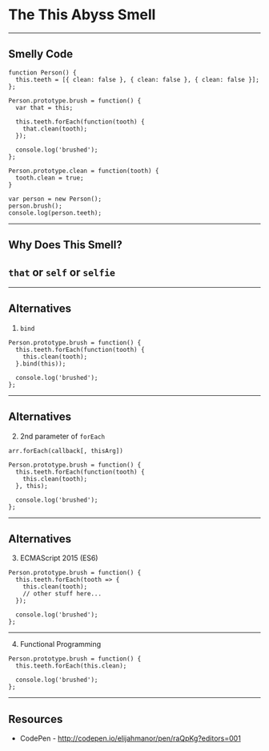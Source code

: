 # The This Abyss Smell

------

## Smelly Code

```
function Person() {
  this.teeth = [{ clean: false }, { clean: false }, { clean: false }];
};

Person.prototype.brush = function() {
  var that = this;

  this.teeth.forEach(function(tooth) {
    that.clean(tooth);
  });

  console.log('brushed');
};

Person.prototype.clean = function(tooth) {
  tooth.clean = true;
}

var person = new Person();
person.brush();
console.log(person.teeth);
```

------

## Why Does This Smell?

## <!-- .element class="fragment" --> `that` or `self` or `selfie` 

------

## Alternatives

1) `bind`

```
Person.prototype.brush = function() {
  this.teeth.forEach(function(tooth) {
    this.clean(tooth);
  }.bind(this));

  console.log('brushed');
};
```

------

## Alternatives

2) 2nd parameter of `forEach`

```
arr.forEach(callback[, thisArg])
```

```
Person.prototype.brush = function() {
  this.teeth.forEach(function(tooth) {
    this.clean(tooth);
  }, this);

  console.log('brushed');
};
```

------

## Alternatives

3) ECMAScript 2015 (ES6)

```
Person.prototype.brush = function() {
  this.teeth.forEach(tooth => {
    this.clean(tooth);
    // other stuff here...
  });

  console.log('brushed');
};
```

------

4) Functional Programming

```
Person.prototype.brush = function() {
  this.teeth.forEach(this.clean);

  console.log('brushed');
};
```

------

## Resources

* CodePen - http://codepen.io/elijahmanor/pen/raQpKg?editors=001
